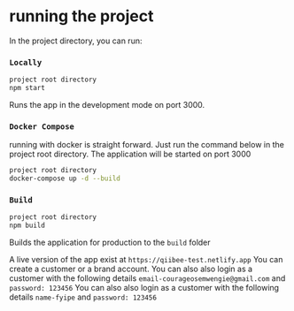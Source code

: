 # running the project

In the project directory, you can run:

### `Locally`

```sh
project root directory
npm start
```

Runs the app in the development mode on port 3000.

### `Docker Compose`

running with docker is straight forward. Just run the command below in the project root directory. The application will be started on port 3000

```sh
project root directory
docker-compose up -d --build
```

### `Build`

```sh
project root directory
npm build
```

Builds the application for production to the `build` folder

A live version of the app exist at `https://qiibee-test.netlify.app`
You can create a customer or a brand account.
You can also also login as a customer with the following details
`email-courageosemwengie@gmail.com` and `password: 123456`
You can also also login as a customer with the following details
`name-fyipe` and `password: 123456`
